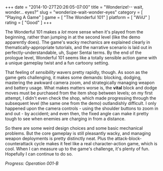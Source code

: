 +++
date = "2014-10-27T20:26:05-07:00"
title = "Wonderize!-- wait, wonder... eyes?"
slug = "wonderize-wait-wonder-eyes"
category = [ "Playing A Game" ]
game = [ "The Wonderful 101" ]
platform = [ "WiiU" ]
rating = [ "Good" ]
+++

The Wonderful 101 makes a <i>lot</i> more sense when it's played from the beginning, rather than jumping in at the second level (like the demo apparently does).  The game's wacky mechanics are explained clearly in thematically-appropriate tutorials, and the narrative scenario is laid out in perfectly-understandable, uh, Super Sentai terms.  By the end of the prologue level, Wonderful 101 seems like a totally sensible action game with a unique gameplay twist and a fun cartoony setting.

That feeling of <i>sensibility</i> wavers pretty rapidly, though.  As soon as the game gets challenging, it makes some demands: blocking, dodging, mastering the awkward camera zoom, and strategically managing weapon and battery usage.  What makes matters worse is, the <b>vital</b> block and dodge moves must be purchased from the item shop between levels; on my first attempt, I didn't even check the shop, which made progressing through the subsequent level (the same one from the demo) outlandishly difficult.  I only happened upon the camera controls - using the shoulder buttons to zoom in and out - by accident; and even then, the fixed angle can make it pretty tough to see when enemies are charging in from a distance.

So there are some weird design choices and some basic mechanical problems.  But the core gameplay is still pleasantly wacky, and managing weapon deployments is pretty distinctly neat.  Plus the attack-block-counterattack cycle makes it feel like a real character-action game, which is cool.  When I can measure up to the game's challenge, it's plenty of fun.  Hopefully I can continue to do so.

<i>Progress: Operation 001-B</i>